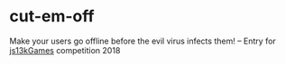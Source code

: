 # cut-em-off
Make your users go offline before the evil virus infects them! – Entry for [js13kGames](http://js13kgames.com) competition 2018
